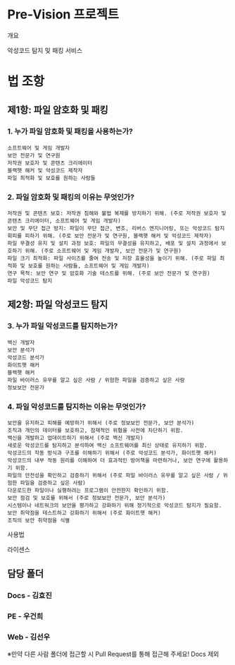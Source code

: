 # Pre-Vision 프로젝트

개요

악성코드 탐지 및 패킹 서비스

# 법 조항

## 제1항: 파일 암호화 및 패킹

### 1. 누가 파일 암호화 및 패킹을 사용하는가?

    소프트웨어 및 게임 개발자
    보안 전문가 및 연구원
    저작권 보호자 및 콘텐츠 크리에이터
    블랙햇 해커 및 악성코드 제작자
    파일 최적화 및 보호를 원하는 사람들

### 2. 파일 암호화 및 패킹의 이유는 무엇인가?

    저작권 및 콘텐츠 보호: 저작권 침해와 불법 복제를 방지하기 위해. (주로 저작권 보호자 및 콘텐츠 크리에이터, 소프트웨어 및 게임 개발자)
    보안 및 무단 접근 방지: 파일이 무단 접근, 변조, 리버스 엔지니어링, 또는 악성코드 탐지 회피를 피하기 위해. (주로 보안 전문가 및 연구원, 블랙햇 해커 및 악성코드 제작자)
    파일 무결성 유지 및 설치 과정 보호: 파일의 무결성을 유지하고, 배포 및 설치 과정에서 보호하기 위해. (주로 소프트웨어 및 게임 개발자, 보안 전문가 및 연구원)
    파일 크기 최적화: 파일 사이즈를 줄여 전송 및 저장 효율성을 높이기 위해. (주로 파일 최적화 및 보호를 원하는 사람들, 소프트웨어 및 게임 개발자)
    연구 목적: 보안 연구 및 암호화 기술 테스트를 위해. (주로 보안 전문가 및 연구원)
    파일 악성코드 탐지

## 제2항: 파일 악성코드 탐지

### 3. 누가 파일 악성코드를 탐지하는가?

    백신 개발자
    보안 분석가
    악성코드 분석가
    화이트햇 해커
    블랙햇 해커
    파일 바이러스 유무를 알고 싶은 사람 / 위험한 파일을 검증하고 싶은 사람
    정보보안 전문가

### 4. 파일 악성코드를 탐지하는 이유는 무엇인가?

    보안을 유지하고 피해를 예방하기 위해서 (주로 정보보안 전문가, 보안 분석가)
    조직과 개인의 데이터를 보호하고, 잠재적인 위협을 사전에 차단하기 위함.
    백신을 개발하고 업데이트하기 위해서 (주로 백신 개발자)
    새로운 악성코드를 탐지하고 분석하여 백신 소프트웨어를 최신 상태로 유지하기 위함.
    악성코드의 작동 방식과 구조를 이해하기 위해서 (주로 악성코드 분석가, 화이트햇 해커)
    악성코드의 내부 작동 원리를 이해하여 더 효과적인 방어책을 마련하거나, 보안 연구에 활용하기 위함.
    파일의 안전성을 확인하고 검증하기 위해서 (주로 파일 바이러스 유무를 알고 싶은 사람 / 위험한 파일을 검증하고 싶은 사람)
    다운로드한 파일이나 실행하려는 프로그램이 안전한지 확인하기 위함.
    보안 점검 및 보호를 위해서 (주로 정보보안 전문가, 보안 분석가)
    시스템이나 네트워크의 보안을 평가하고 강화하기 위해 정기적으로 악성코드 탐지가 필요함.
    보안 취약점을 테스트하고 강화하기 위해서 (주로 화이트햇 해커)
    조직의 보안 취약점을 식별

사용법

라이센스

## 담당 폴더

### Docs - 김효진

### PE - 우건희

### Web - 김선우

※만약 다른 사람 폴더에 접근할 시 Pull Request를 통해 접근해 주세요! Docs 제외
